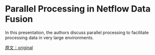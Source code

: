 
# Parallel Processing in Netflow Data Fusion

In this presentation, the authors discuss parallel processing to facilitate  processing data in very large environments.

[原文｜original](https://insights.sei.cmu.edu/library/parallel-processing-in-netflow-data-fusion/)
        